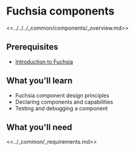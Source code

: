 # Fuchsia components

<<../../../_common/components/_overview.md>>

## Prerequisites

*   [Introduction to Fuchsia](/get-started/sdk/learn/intro/README.md)

## What you'll learn

*   Fuchsia component design principles
*   Declaring components and capabilities
*   Testing and debugging a component

## What you'll need

<<../_common/_requirements.md>>
